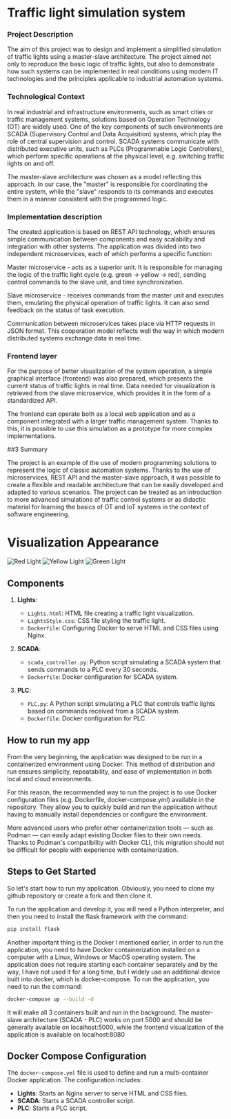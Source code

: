 # Traffic light simulation system

### Project Description

The aim of this project was to design and implement a simplified simulation of traffic lights using a master-slave architecture. The project aimed not only to reproduce the basic logic of traffic lights, but also to demonstrate how such systems can be implemented in real conditions using modern IT technologies and the principles applicable to industrial automation systems.

### Technological Context

In real industrial and infrastructure environments, such as smart cities or traffic management systems, solutions based on Operation Technology (OT) are widely used. One of the key components of such environments are SCADA (Supervisory Control and Data Acquisition) systems, which play the role of central supervision and control. SCADA systems communicate with distributed executive units, such as PLCs (Programmable Logic Controllers), which perform specific operations at the physical level, e.g. switching traffic lights on and off.

The master-slave architecture was chosen as a model reflecting this approach. In our case, the "master" is responsible for coordinating the entire system, while the "slave" responds to its commands and executes them in a manner consistent with the programmed logic.

### Implementation description

The created application is based on REST API technology, which ensures simple communication between components and easy scalability and integration with other systems. The application was divided into two independent microservices, each of which performs a specific function:

Master microservice - acts as a superior unit. It is responsible for managing the logic of the traffic light cycle (e.g. green → yellow → red), sending control commands to the slave unit, and time synchronization.

Slave microservice - receives commands from the master unit and executes them, emulating the physical operation of traffic lights. It can also send feedback on the status of task execution.

Communication between microservices takes place via HTTP requests in JSON format. This cooperation model reflects well the way in which modern distributed systems exchange data in real time.

### Frontend layer

For the purpose of better visualization of the system operation, a simple graphical interface (frontend) was also prepared, which presents the current status of traffic lights in real time. Data needed for visualization is retrieved from the slave microservice, which provides it in the form of a standardized API.

The frontend can operate both as a local web application and as a component integrated with a larger traffic management system. Thanks to this, it is possible to use this simulation as a prototype for more complex implementations.

##3 Summary

The project is an example of the use of modern programming solutions to represent the logic of classic automation systems. Thanks to the use of microservices, REST API and the master-slave approach, it was possible to create a flexible and readable architecture that can be easily developed and adapted to various scenarios. The project can be treated as an introduction to more advanced simulations of traffic control systems or as didactic material for learning the basics of OT and IoT systems in the context of software engineering.

# Visualization Appearance

![Red Light](https://github.com/Kamilq99/SCADAnetworkDANGERsimulation/assets/83961352/24c03f55-cbe7-43b3-a3b6-3c69d35284c3)
![Yellow Light](https://github.com/Kamilq99/SCADAnetworkDANGERsimulation/assets/83961352/33285bb9-293e-4807-96f8-fcdf97bcc485)
![Green Light](https://github.com/Kamilq99/SCADAnetworkDANGERsimulation/assets/83961352/99875af1-c3f3-46ed-b4b4-f2bb584352d3)

## Components

1. **Lights**:
    - `Lights.html`: HTML file creating a traffic light visualization.
    - `LightsStyle.css`: CSS file styling the traffic light.
    - `Dockerfile`: Configuring Docker to serve HTML and CSS files using Nginx.

2. **SCADA**:
    - `scada_controller.py`: Python script simulating a SCADA system that sends commands to a PLC every 30 seconds.
    - `Dockerfile`: Docker configuration for SCADA system.

3. **PLC**:
    - `PLC.py`: A Python script simulating a PLC that controls traffic lights based on commands received from a SCADA system.
    - `Dockerfile`: Docker configuration for PLC.

## How to run my app
From the very beginning, the application was designed to be run in a containerized environment using Docker. This method of distribution and run ensures simplicity, repeatability, and ease of implementation in both local and cloud environments.

For this reason, the recommended way to run the project is to use Docker configuration files (e.g. Dockerfile, docker-compose.yml) available in the repository. They allow you to quickly build and run the application without having to manually install dependencies or configure the environment.

More advanced users who prefer other containerization tools — such as Podman — can easily adapt existing Docker files to their own needs. Thanks to Podman's compatibility with Docker CLI, this migration should not be difficult for people with experience with containerization.

## Steps to Get Started

So let's start how to run my application. Obviously, you need to clone my github repository or create a fork and then clone it.

To run the application and develop it, you will need a Python interpreter, and then you need to install the flask framework with the command:

```Bash
pip install flask
```

Another important thing is the Docker I mentioned earlier, in order to run the application, you need to have Docker containerization installed on a computer with a Linux, Windows or MacOS operating system. The application does not require starting each container separately and by the way, I have not used it for a long time, but I widely use an additional device built into docker, which is docker-compose. To run the application, you need to run the command:

```Bash
docker-compose up --build -d
```

It will make all 3 containers built and run in the background. The master-slave architecture (SCADA - PLC) works on port 5000 and should be generally available on localhost:5000, while the frontend visualization of the application is available on localhost:8080


## Docker Compose Configuration

The `docker-compose.yml` file is used to define and run a multi-container Docker application. The configuration includes:

- **Lights**: Starts an Nginx server to serve HTML and CSS files.
- **SCADA**: Starts a SCADA controller script.
- **PLC**: Starts a PLC script.

